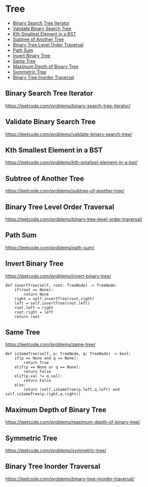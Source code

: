 # Tree

+ [Binary Search Tree Iterator](#binary-search-tree-iterator)
+ [Validate Binary Search Tree](#validate-binary-search-tree)
+ [Kth Smallest Element in a BST](#kth-smallest-element-in-a-bst)
+ [Subtree of Another Tree](#subtree-of-another-tree)
+ [Binary Tree Level Order Traversal](#binary-tree-level-order-traversal)
+ [Path Sum](#path-sum)
+ [Invert Binary Tree](#invert-binary-tree)
+ [Same Tree](#same-tree)
+ [Maximum Depth of Binary Tree](#maximum-depth-of-binary-tree)
+ [Symmetric Tree](#symmetric-tree)
+ [Binary Tree Inorder Traversal](#binary-tree-inorder-traversal)

## Binary Search Tree Iterator

https://leetcode.com/problems/binary-search-tree-iterator/

## Validate Binary Search Tree

https://leetcode.com/problems/validate-binary-search-tree/

## Kth Smallest Element in a BST

https://leetcode.com/problems/kth-smallest-element-in-a-bst/

## Subtree of Another Tree

https://leetcode.com/problems/subtree-of-another-tree/

## Binary Tree Level Order Traversal

https://leetcode.com/problems/binary-tree-level-order-traversal/

## Path Sum

https://leetcode.com/problems/path-sum/

## Invert Binary Tree

https://leetcode.com/problems/invert-binary-tree/

    def invertTree(self, root: TreeNode) -> TreeNode:
        if(root == None):
            return None
        right = self.invertTree(root.right)
        left = self.invertTree(root.left)
        root.left = right
        root.right = left
        return root

## Same Tree

https://leetcode.com/problems/same-tree/

    def isSameTree(self, p: TreeNode, q: TreeNode) -> bool:
        if(p == None and q == None):
            return True
        elif(p == None or q == None):
            return False
        elif(p.val != q.val):
            return False
        else:
            return (self.isSameTree(p.left,q.left) and self.isSameTree(p.right,q.right))

## Maximum Depth of Binary Tree

https://leetcode.com/problems/maximum-depth-of-binary-tree/

## Symmetric Tree

https://leetcode.com/problems/symmetric-tree/

## Binary Tree Inorder Traversal

https://leetcode.com/problems/binary-tree-inorder-traversal/

